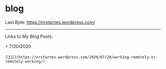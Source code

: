 # blog

Last Byte:
https://nrstarnes.wordpress.com/

--------------------------------------------------------------------------------------------------------------

Links to My Blog Posts:

⚡️ 7/20/2020 
    
    [👨🏻‍💻](https://nrstarnes.wordpress.com/2020/07/20/working-remotely-or-remotely-working/)
